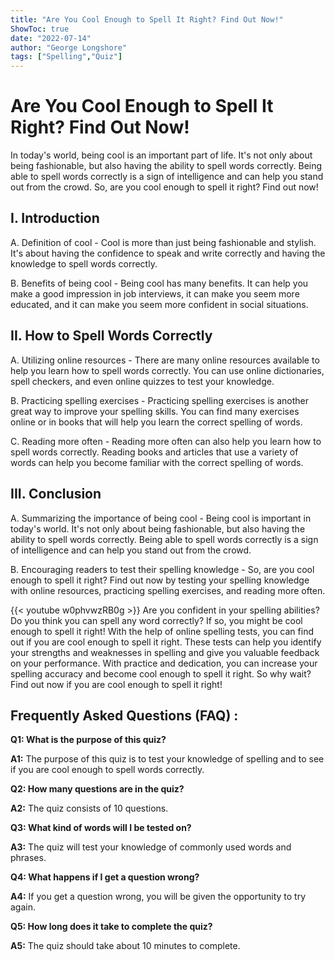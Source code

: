 ```yaml
---
title: "Are You Cool Enough to Spell It Right? Find Out Now!"
ShowToc: true 
date: "2022-07-14"
author: "George Longshore" 
tags: ["Spelling","Quiz"]
---
```

# Are You Cool Enough to Spell It Right? Find Out Now!

In today's world, being cool is an important part of life. It's not only about being fashionable, but also having the ability to spell words correctly. Being able to spell words correctly is a sign of intelligence and can help you stand out from the crowd. So, are you cool enough to spell it right? Find out now!

## I. Introduction

A. Definition of cool - Cool is more than just being fashionable and stylish. It's about having the confidence to speak and write correctly and having the knowledge to spell words correctly. 

B. Benefits of being cool - Being cool has many benefits. It can help you make a good impression in job interviews, it can make you seem more educated, and it can make you seem more confident in social situations. 

## II. How to Spell Words Correctly

A. Utilizing online resources - There are many online resources available to help you learn how to spell words correctly. You can use online dictionaries, spell checkers, and even online quizzes to test your knowledge. 

B. Practicing spelling exercises - Practicing spelling exercises is another great way to improve your spelling skills. You can find many exercises online or in books that will help you learn the correct spelling of words. 

C. Reading more often - Reading more often can also help you learn how to spell words correctly. Reading books and articles that use a variety of words can help you become familiar with the correct spelling of words. 

## III. Conclusion

A. Summarizing the importance of being cool - Being cool is important in today's world. It's not only about being fashionable, but also having the ability to spell words correctly. Being able to spell words correctly is a sign of intelligence and can help you stand out from the crowd. 

B. Encouraging readers to test their spelling knowledge - So, are you cool enough to spell it right? Find out now by testing your spelling knowledge with online resources, practicing spelling exercises, and reading more often.

{{< youtube w0phvwzRB0g >}} 
Are you confident in your spelling abilities? Do you think you can spell any word correctly? If so, you might be cool enough to spell it right! With the help of online spelling tests, you can find out if you are cool enough to spell it right. These tests can help you identify your strengths and weaknesses in spelling and give you valuable feedback on your performance. With practice and dedication, you can increase your spelling accuracy and become cool enough to spell it right. So why wait? Find out now if you are cool enough to spell it right!

## Frequently Asked Questions (FAQ) :
**Q1: What is the purpose of this quiz?**

**A1:** The purpose of this quiz is to test your knowledge of spelling and to see if you are cool enough to spell words correctly. 

**Q2: How many questions are in the quiz?**

**A2:** The quiz consists of 10 questions. 

**Q3: What kind of words will I be tested on?**

**A3:** The quiz will test your knowledge of commonly used words and phrases. 

**Q4: What happens if I get a question wrong?**

**A4:** If you get a question wrong, you will be given the opportunity to try again. 

**Q5: How long does it take to complete the quiz?**

**A5:** The quiz should take about 10 minutes to complete.





